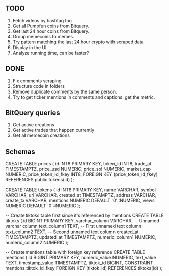 ## TODO

1. Fetch videos by hashtag too
2. Get all Pumpfun coins from Bitquery.
3. Get last 24 hour coins from Bitquery.
4. Group memecoins to memes.
5. Try pattern matching the last 24 hour crypto with scraped data
6. Display in the UI.
7. Analyze running time, can be faster?

## DONE

1. Fix comments scraping
2. Structure code in folders
3. Remove duplicate comments by the same person.
4. Try to get ticker mentions in comments and captions. get the metric.

## BitQuery queries

1. Get active creations
2. Get active trades that happen currently
3. Get all memecoin creations

## Schemas

CREATE TABLE prices (
id INT8 PRIMARY KEY,
token_id INT8,
trade_at TIMESTAMPTZ,
price_usd NUMERIC,
price_sol NUMERIC,
market_cap NUMERIC,
price_token_id_fkey INT8,
FOREIGN KEY (price_token_id_fkey) REFERENCES public.tokens(id)
);

CREATE TABLE tokens (
id INT8 PRIMARY KEY,
name VARCHAR,
symbol VARCHAR,
uri VARCHAR,
created_at TIMESTAMPTZ,
address VARCHAR,
create_tx VARCHAR,
mentions NUMERIC DEFAULT '0'::NUMERIC,
views NUMERIC DEFAULT '0'::NUMERIC
);

-- Create tiktoks table first since it's referenced by mentions
CREATE TABLE tiktoks (
id BIGINT PRIMARY KEY,
varchar_column VARCHAR, -- Unnamed varchar column
text_column1 TEXT, -- First unnamed text column
text_column2 TEXT, -- Second unnamed text column
created_at TIMESTAMPTZ,
updated_at TIMESTAMPTZ,
numeric_column1 NUMERIC,
numeric_column2 NUMERIC
);

-- Create mentions table with foreign key reference
CREATE TABLE mentions (
id BIGINT PRIMARY KEY,
numeric_value NUMERIC,
text_value TEXT,
timestamp_value TIMESTAMPTZ,
tiktok_id BIGINT,
CONSTRAINT mentions_tiktok_id_fkey
FOREIGN KEY (tiktok_id)
REFERENCES tiktoks(id)
);
